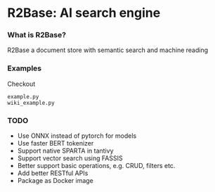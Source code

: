 # R2Base: AI search engine

### What is R2Base?
R2Base a document store with semantic search and machine reading

### Examples

Checkout
    
    example.py
    wiki_example.py
    
### TODO

- Use ONNX instead of pytorch for models
- Use faster BERT tokenizer 
- Support native SPARTA in tantivy
- Support vector search using FASSIS
- Better support basic operations, e.g. CRUD, filters etc.
- Add better RESTful APIs
- Package as Docker image
    
 

